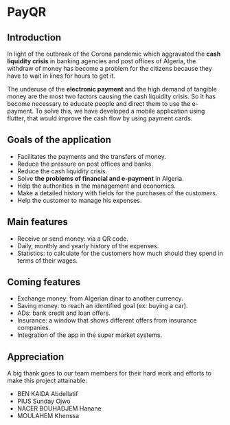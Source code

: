 # PayQR

## Introduction

In light of the outbreak of the Corona pandemic which aggravated the **cash liquidity crisis** in banking agencies and post offices of Algeria, the withdraw of money has become a problem for the citizens because they have to wait in lines for hours to get it.

The underuse of the **electronic payment** and the high demand of tangible money are the most two factors causing the cash liquidity crisis. So it has become necessary to educate people and direct them to use the e-payment. To solve this, we have developed a mobile application using flutter, that would improve the cash flow by using payment cards.

## Goals of the application

- Facilitates the payments and the transfers of money.
- Reduce the pressure on post offices and banks.
- Reduce the cash liquidity crisis.
- Solve **the problems of financial and e-payment** in Algeria.
- Help the authorities in the management and economics.
- Make a detailed history with fields for the purchases of the customers.
- Help the customer to manage his expenses.

## Main features

- Receive or send money: via a QR code.
- Daily, monthly and yearly history of the expenses.
- Statistics: to calculate for the customers how much should they spend in terms of their wages.

## Coming features

- Exchange money: from Algerian dinar to another currency.
- Saving money: to reach an identified goal (ex: buying a car).
- ADs: bank credit and loan offers.
- Insurance: a window that shows different offers from insurance companies.
- Integration of the app in the super market systems.

## Appreciation

A big thank goes to our team members for their hard work and efforts to make this project attainable:

- BEN KAIDA Abdellatif
- PIUS Sunday Ojwo
- NACER BOUHADJEM Hanane
- MOULAHEM Khenssa
